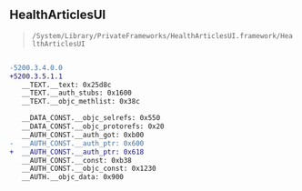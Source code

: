 ## HealthArticlesUI

> `/System/Library/PrivateFrameworks/HealthArticlesUI.framework/HealthArticlesUI`

```diff

-5200.3.4.0.0
+5200.3.5.1.1
   __TEXT.__text: 0x25d8c
   __TEXT.__auth_stubs: 0x1600
   __TEXT.__objc_methlist: 0x38c

   __DATA_CONST.__objc_selrefs: 0x550
   __DATA_CONST.__objc_protorefs: 0x20
   __AUTH_CONST.__auth_got: 0xb00
-  __AUTH_CONST.__auth_ptr: 0x600
+  __AUTH_CONST.__auth_ptr: 0x618
   __AUTH_CONST.__const: 0xb38
   __AUTH_CONST.__objc_const: 0x1230
   __AUTH.__objc_data: 0x900

```
